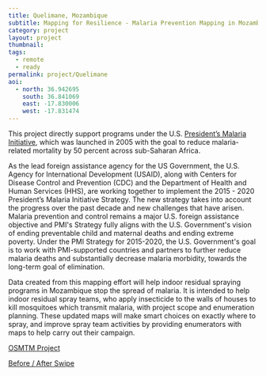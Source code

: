 ```yaml
---
title: Quelimane, Mozambique
subtitle: Mapping for Resilience - Malaria Prevention Mapping in Mozambique.
category: project
layout: project
thumbnail: 
tags:
  - remote
  - ready
permalink: project/Quelimane
aoi:
  - north: 36.942695
    south: 36.841069
    east: -17.830006
    west: -17.831474
---
```


This project directly support programs under the U.S. [President’s Malaria Initiative](www.PMI.gov), which was launched in 2005 with the goal to reduce malaria-related mortality by 50 percent across sub-Saharan Africa.

As the lead foreign assistance agency for the US Government, the U.S. Agency for International Development (USAID), along with Centers for Disease Control and Prevention (CDC) and the Department of Health and Human Services (HHS), are working together to implement the 2015 - 2020 President’s Malaria Initiative Strategy. The new strategy takes into account the progress over the past decade and new challenges that have arisen. Malaria prevention and control remains a major U.S. foreign assistance objective and PMI's Strategy fully aligns with the U.S. Government's vision of ending preventable child and maternal deaths and ending extreme poverty. Under the PMI Strategy for 2015-2020, the U.S. Government's goal is to work with PMI-supported countries and partners to further reduce malaria deaths and substantially decrease malaria morbidity, towards the long-term goal of elimination.

Data created from this mapping effort will help indoor residual spraying programs in Mozambique stop the spread of malaria. It is intended to help indoor residual spray teams, who apply insecticide to the walls of houses to kill mosquitoes which transmit malaria, with project scope and enumeration planning. These updated maps will make smart choices on exactly where to spray, and improve spray team activities by providing enumerators with maps to help carry out their campaign.

<a href="http://tasks.hotosm.org/project/1333">OSMTM Project</a>

<a href="/swipe/khulna/">Before / After Swipe</a>


